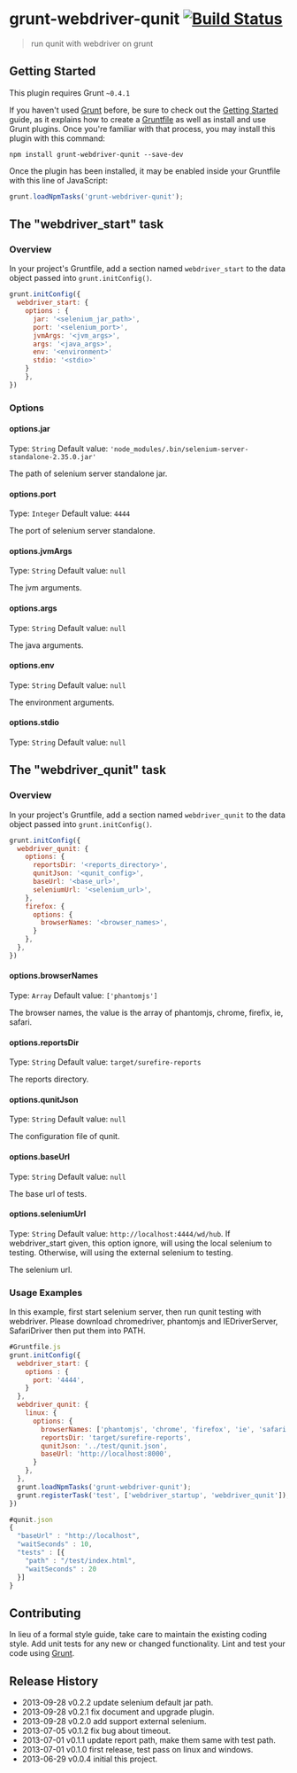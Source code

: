 # grunt-webdriver-qunit [![Build Status](https://travis-ci.org/bulain/grunt-webdriver-qunit.png?branch=master)](https://travis-ci.org/bulain/grunt-webdriver-qunit)

> run qunit with webdriver on grunt

## Getting Started
This plugin requires Grunt `~0.4.1`

If you haven't used [Grunt](http://gruntjs.com/) before, be sure to check out the [Getting Started](http://gruntjs.com/getting-started) guide, as it explains how to create a [Gruntfile](http://gruntjs.com/sample-gruntfile) as well as install and use Grunt plugins. Once you're familiar with that process, you may install this plugin with this command:

```shell
npm install grunt-webdriver-qunit --save-dev
```

Once the plugin has been installed, it may be enabled inside your Gruntfile with this line of JavaScript:

```js
grunt.loadNpmTasks('grunt-webdriver-qunit');
```

## The "webdriver_start" task

### Overview
In your project's Gruntfile, add a section named `webdriver_start` to the data object passed into `grunt.initConfig()`.

```js
grunt.initConfig({
  webdriver_start: {
    options : {
      jar: '<selenium_jar_path>',
      port: '<selenium_port>',
      jvmArgs: '<jvm_args>',
      args: '<java_args>',
      env: '<environment>'
      stdio: '<stdio>'
    }
    },
})
```

### Options

#### options.jar
Type: `String`
Default value: `'node_modules/.bin/selenium-server-standalone-2.35.0.jar'`

The path of selenium server standalone jar.

#### options.port
Type: `Integer`
Default value: `4444`

The port of selenium server standalone.

#### options.jvmArgs
Type: `String`
Default value: `null`

The jvm arguments.

#### options.args
Type: `String`
Default value: `null`

The java arguments.

#### options.env
Type: `String`
Default value: `null`

The environment arguments.

#### options.stdio
Type: `String`
Default value: `null`


## The "webdriver_qunit" task

### Overview
In your project's Gruntfile, add a section named `webdriver_qunit` to the data object passed into `grunt.initConfig()`.

```js
grunt.initConfig({
  webdriver_qunit: {
    options: {
      reportsDir: '<reports_directory>',
      qunitJson: '<qunit_config>',
      baseUrl: '<base_url>',
      seleniumUrl: '<selenium_url>',
    },
    firefox: {
      options: {
        browserNames: '<browser_names>',
      }
    },
  },
})
```
#### options.browserNames
Type: `Array`
Default value: `['phantomjs']`

The browser names, the value is the array of phantomjs, chrome, firefix, ie, safari.

#### options.reportsDir
Type: `String`
Default value: `target/surefire-reports`

The reports directory.

#### options.qunitJson
Type: `String`
Default value: `null`

The configuration file of qunit.

#### options.baseUrl
Type: `String`
Default value: `null`

The base url of tests.

#### options.seleniumUrl
Type: `String`
Default value: `http://localhost:4444/wd/hub`. 
If webdriver_start given, this option ignore, will using the local selenium to testing.
Otherwise, will using the external selenium to testing.

The selenium url.

### Usage Examples

In this example, first start selenium server, then run qunit testing with webdriver. 
Please download chromedriver, phantomjs and IEDriverServer, SafariDriver then put them into PATH.

```js
#Gruntfile.js
grunt.initConfig({
  webdriver_start: {
    options : {
      port: '4444',
    }
  },
  webdriver_qunit: {
    linux: {
      options: {
        browserNames: ['phantomjs', 'chrome', 'firefox', 'ie', 'safari'],
        reportsDir: 'target/surefire-reports',
        qunitJson: '../test/qunit.json',
        baseUrl: 'http://localhost:8000',
      }
    },
  },
  grunt.loadNpmTasks('grunt-webdriver-qunit');
  grunt.registerTask('test', ['webdriver_startup', 'webdriver_qunit']);
})
```

```js
#qunit.json
{
  "baseUrl" : "http://localhost",
  "waitSeconds" : 10,
  "tests" : [{
    "path" : "/test/index.html",
    "waitSeconds" : 20
  }]
}
```

## Contributing
In lieu of a formal style guide, take care to maintain the existing coding style. Add unit tests for any new or changed functionality. Lint and test your code using [Grunt](http://gruntjs.com/).

## Release History
* 2013-09-28 v0.2.2 update selenium default jar path.
* 2013-09-28 v0.2.1 fix document and upgrade plugin.
* 2013-09-28 v0.2.0 add support external selenium.
* 2013-07-05 v0.1.2 fix bug about timeout.
* 2013-07-01 v0.1.1 update report path, make them same with test path.
* 2013-07-01 v0.1.0 first release, test pass on linux and windows.
* 2013-06-29 v0.0.4 initial this project.
